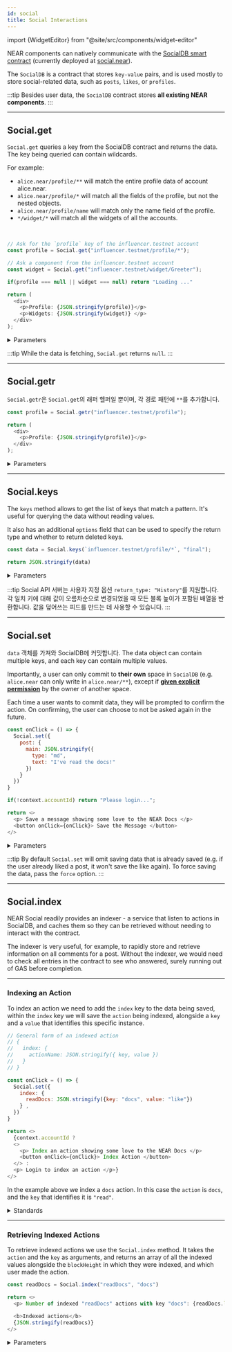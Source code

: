 ```yaml
---
id: social
title: Social Interactions
---
```


import {WidgetEditor} from "@site/src/components/widget-editor"

NEAR components can natively communicate with the [SocialDB smart contract](https://github.com/NearSocial/social-db) (currently deployed at [social.near](https://nearblocks.io/address/social.near)).

The `SocialDB` is a contract that stores `key-value` pairs, and is used mostly to store social-related data, such as `posts`, `likes`, or `profiles`.

:::tip
Besides user data, the `SocialDB` contract stores **all existing NEAR components**.
:::

---

## Social.get

`Social.get` queries a key from the SocialDB contract and returns the data. The key being queried can contain wildcards.

For example:

  - `alice.near/profile/**`  will match the entire profile data of account alice.near.
  - `alice.near/profile/*` will match all the fields of the profile, but not the nested objects.
  - `alice.near/profile/name` will match only the name field of the profile.
  - `*/widget/*` will match all the widgets of all the accounts.

<br />

<WidgetEditor>

```js
// Ask for the `profile` key of the influencer.testnet account
const profile = Social.get("influencer.testnet/profile/*");

// Ask a component from the influencer.testnet account
const widget = Social.get("influencer.testnet/widget/Greeter");

if(profile === null || widget === null) return "Loading ..."

return (
  <div>
    <p>Profile: {JSON.stringify(profile)}</p>
    <p>Widgets: {JSON.stringify(widget)} </p>
  </div>
);
```

</WidgetEditor>

<details markdown="1">
<summary> Parameters </summary>

| 매개변수       | 필수 여부  | 자료형               | 설명           |
| ---------- | ------ | ----------------- | ------------ |
| `patterns` | **필수** | string / string[] | 경로 패턴        |
| `finality` | _선택사항_ | `"final"` / 숫자    | 블록 높이 또는 완결성 |
| `options`  | _선택사항_ | 객체                | `options` 객체 |

:::info options object

- `subscribe` _(선택 사항)_: true이면 데이터가 5초마다 새로 고쳐집니다.
- `return_deleted` _(선택 사항)_: 삭제된 값을 (`null`로) 반환할지 여부를 나타냅니다. 기본값은 `false`입니다.

:::

The block height or finality can be used to get the data at a specific block height or finality. If the block height or finality is not specified, the data will be fetched at the `optimistic` finality (the latest block height).

For block height and finality `final`, instead of calling the NEAR RPC directly, the VM uses the Social API Server to fetch the data.

Social API server indexes the data for SocialDB and allows to fetch the data at any block height with additional options.

It also allows returning more data than an RPC call because it's not restricted by the gas limit. In general, the API server also serves data faster than the NEAR RPC, because it doesn't execute the contract code in a virtual machine.

</details>

:::tip
While the data is fetching, `Social.get` returns `null`.
:::


---

## Social.getr
`Social.getr`은 `Social.get`의 래퍼 헬퍼일 뿐이며, 각 경로 패턴에 `**`를 추가합니다.

<WidgetEditor>

```js
const profile = Social.getr("influencer.testnet/profile");

return (
  <div>
    <p>Profile: {JSON.stringify(profile)}</p>
  </div>
);
```

</WidgetEditor>

<details markdown="1">
<summary> Parameters </summary>

| 매개변수       | 필수 여부  | 자료형               | 설명           |
| ---------- | ------ | ----------------- | ------------ |
| `patterns` | **필수** | string / string[] | 경로 패턴        |
| `finality` | _선택사항_ | `"final"` / 숫자    | 블록 높이 또는 완결성 |
| `options`  | _선택사항_ | 객체                | `options` 객체 |

:::info options 객체

- `subscribe` _(선택 사항)_: true이면 데이터가 5초마다 새로 고쳐집니다.
- `return_deleted` _(선택 사항)_: 삭제된 값을 (`null`로) 반환할지 여부를 나타냅니다. 기본값은 `false`입니다.

:::

</details>

---

## Social.keys

The `keys` method allows to get the list of keys that match a pattern. It's useful for querying the data without reading values.

It also has an additional `options` field that can be used to specify the return type and whether to return deleted keys.

<WidgetEditor height="80">

```js
const data = Social.keys(`influencer.testnet/profile/*`, "final");

return JSON.stringify(data)
```

</WidgetEditor>

<details markdown="1">
<summary> Parameters </summary>

`Social.key`는 최대 3개의 인수를 사용합니다:

| 매개변수       | 필수 여부  | 자료형               | 설명           |
| ---------- | ------ | ----------------- | ------------ |
| `patterns` | **필수** | string / string[] | 경로 패턴        |
| `finality` | _선택사항_ | `"final"` / 숫자    | 블록 높이 또는 완결성 |
| `options`  | _선택사항_ | 객체                | `options` 객체 |

:::info options 객체

- `subscribe` _(선택 사항)_: true이면 데이터가 5초마다 새로 고쳐집니다.
- `return_type` _(선택 사항)_: `"History"`, `"True"` 또는 `"Block Height"` 중 하나입니다. 지정하지 않으면 `"True"`가 반환됩니다.
- `return_deleted` _(선택 사항)_: 삭제된 값을 (`null`로) 반환할지 여부를 나타냅니다. 기본값은 `false`입니다.
- `values_only` _(선택 사항)_: 값만 반환할지 여부입니다(객체는 포함하지 않음). 기본값은 `false`입니다.

:::

</details>

:::tip
Social API 서버는 사용자 지정 옵션 `return_type: "History"`를 지원합니다. 각 일치 키에 대해 값이 오름차순으로 변경되었을 때 모든 블록 높이가 포함된 배열을 반환합니다. 값을 덮어쓰는 피드를 만드는 데 사용할 수 있습니다.
:::

---

## Social.set

`data` 객체를 가져와 SocialDB에 커밋합니다. The data object can contain multiple keys, and each key can contain multiple values.

Importantly, a user can only commit to **their own** space in `SocialDB` (e.g. `alice.near` can only write in `alice.near/**`), except if [**given explicit permission**](https://github.com/NearSocial/social-db#permissions) by the owner of another space.

Each time a user wants to commit data, they will be prompted to confirm the action. On confirming, the user can choose to not be asked again in the future.

<WidgetEditor>

```js
const onClick = () => {
  Social.set({
    post: {
      main: JSON.stringify({
        type: "md",
        text: "I've read the docs!"
      })
    }
  })
}

if(!context.accountId) return "Please login...";

return <>
  <p> Save a message showing some love to the NEAR Docs </p>
  <button onClick={onClick}> Save the Message </button>
</>
```

</WidgetEditor>

<details markdown="1">
<summary> Parameters </summary>

`Social.index` 인자:

 | 매개변수      | 필수 여부  | 자료형 | 설명                                                      |
 | --------- | ------ | --- | ------------------------------------------------------- |
 | `data`    | **필수** | 객체  | 커밋될 데이터 객체입니다. `CommitButton`과 마찬가지로 계정 ID로 시작하면 안 됩니다. |
 | `options` | _선택사항_ | 객체  | 추가 객체입니다.                                               |

:::info options 객체

- `force` _(선택 사항)_: 데이터를 덮어쓸지 여부를 의미합니다.
- `onCommit` _(선택 사항)_: 성공적인 커밋에서 트리거하는 함수입니다. 작성된 데이터(`accountID` 포함)를 전달합니다.
- `onCancel` _(선택 사항)_: 사용자가 커밋을 취소할 때 트리거하는 함수입니다.

:::

</details>

:::tip
By default `Social.set` will omit saving data that is already saved (e.g. if the user already liked a post, it won't save the like again). To force saving the data, pass the `force` option.
:::

---

## Social.index
NEAR Social readily provides an indexer - a service that listen to actions in SocialDB, and caches them so they can be retrieved without needing to interact with the contract.

The indexer is very useful, for example, to rapidly store and retrieve information on all comments for a post. Without the indexer, we would need to check all entries in the contract to see who answered, surely running out of GAS before completion.

<hr className="subsection" />

### Indexing an Action
To index an action we need to add the `index` key to the data being saved, within the `index` key we will save the `action` being indexed, alongside a `key` and a `value` that identifies this specific instance.

<WidgetEditor>

```js
// General form of an indexed action
// {
//   index: {
//     actionName: JSON.stringify({ key, value })
//   }
// }

const onClick = () => {
  Social.set({
    index: {
      readDocs: JSON.stringify({key: "docs", value: "like"})
    } ,
  })
}

return <>
  {context.accountId ?
  <>
    <p> Index an action showing some love to the NEAR Docs </p>
    <button onClick={onClick}> Index Action </button>
  </> :
  <p> Login to index an action </p>}
</>
```

</WidgetEditor>

In the example above we index a `docs` action. In this case the `action` is `docs`, and the `key` that identifies it is `"read"`.

<details markdown="1">

<summary> Standards </summary>

#### Indexing a Post
To index a post, the standard is to save the action `post`, with `{key: "main", value: {type: "md"}`.

```js
{
  index: {
    post: JSON.stringify({
      key: "main",
      value: {type: "md"}
    })
  }
}
```

#### Indexing a Like
To index a like, the standard is to save the action `like`, with `{key: object-representing-the-post, value: {type: "like" }}`

```js
{
  index: {
    like: JSON.stringify({
      key: {type: 'social', path: 'influencer.testnet/post/main', blockHeight: 152959480 },
      value: {type: "like"}})
  }
}
```

</details>

<hr className="subsection" />

### Retrieving Indexed Actions

To retrieve indexed actions we use the `Social.index` method. It takes the `action` and the `key` as arguments, and returns an array of all the indexed values alongside the `blockHeight` in which they were indexed, and which user made the action.


<WidgetEditor>

```js
const readDocs = Social.index("readDocs", "docs")

return <>
  <p> Number of indexed "readDocs" actions with key "docs": {readDocs.length} </p>

  <b>Indexed actions</b>
  {JSON.stringify(readDocs)}
</>
```

</WidgetEditor>

<details markdown="1">
<summary> Parameters </summary>

`Social.index` 인자:

 | 매개변수      | 필수 여부        | 자료형 | 설명                                                              |
 | --------- | ------------ | --- | --------------------------------------------------------------- |
 | `action`  | **필수**       | 문자열 | 표준의 `index_type`입니다. 예를 들어 경로 `index/like`에서 action은 `like`입니다. |
 | `key`     | **required** | 문자열 | 표준의 내부 인덱스 값입니다.                                                |
 | `options` | _선택사항_       | 객체  | `options` 객체입니다.                                                |

:::info options 객체

- `subscribe` _(선택 사항)_: true이면 데이터가 5초마다 새로 고쳐집니다.
- `accountId` _(선택 사항)_: 지정된 경우 값을 필터링하려면 문자열 또는 계정 ID 배열이어야 합니다. 그렇지 않으면 계정 ID로 필터링하지 않습니다.
- `order` _(선택 사항)_: `asc` 또는 `desc` 중 하나입니다. 기본값은 `asc`입니다.
- `limit` _(선택 사항)_: 기본값은 `100`입니다. 반환할 값의 수를 의미합니다. 마지막 요소의 블록 높이가 같은 경우 인덱스 값보다 많은 값을 반환할 수 있습니다.
- `from` _(선택 사항)_: 순서에 따라 기본값은 `0` 또는 `Max`입니다.

:::

</details>